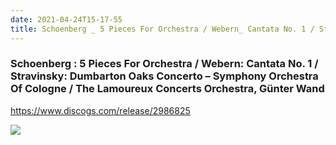 ```yaml
---
date: 2021-04-24T15-17-55
title: Schoenberg _ 5 Pieces For Orchestra / Webern_ Cantata No. 1 / Stravinsky_ Dumbarton Oaks Concerto – Symphony Orchestra Of Cologne / The Lamoureux Concerts Orchestra, Günter Wand
---
```

### Schoenberg : 5 Pieces For Orchestra / Webern: Cantata No. 1 / Stravinsky: Dumbarton Oaks Concerto – Symphony Orchestra Of Cologne / The Lamoureux Concerts Orchestra, Günter Wand
https://www.discogs.com/release/2986825

![](dayone-moment://698E379C06424149AC62EE70C48182B1)
